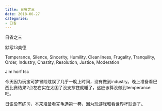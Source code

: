 ```yaml
---
title: 日省之三
date: 2018-06-27
categories:
- 日省
---
```


日省之三

默写13美德

Temperance, Silence, Sincerity, Humility, Cleanliness, Frugality, Tranquility, Order, Industry, Chastity, Resolution, Justice, Moderation

Jim horf tsc

今天因为玩宝可梦冒险耽误了几乎一晚上时间，没有做到industry。晚上准备看巴西比赛结果2点左右实在太困了没支撑住就睡了，这应该算没做到temperance吧。

日语没有练习，本来准备看完毛选第一卷，因为玩游戏和看世界杯耽误了。